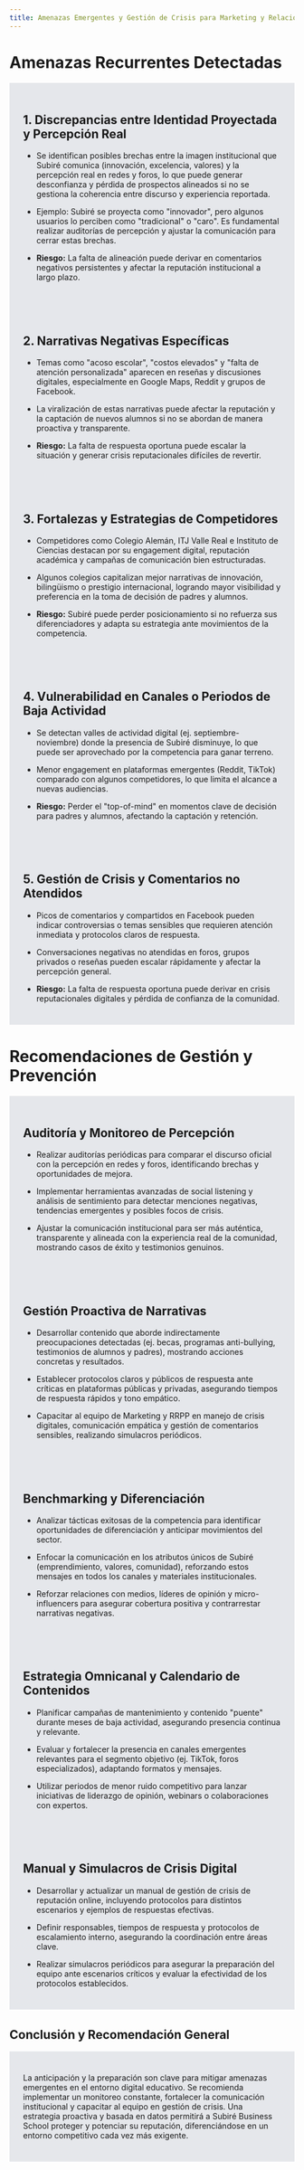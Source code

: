 ```yaml
---
title: Amenazas Emergentes y Gestión de Crisis para Marketing y Relaciones Públicas - Subiré Business School
---
```


# Amenazas Recurrentes Detectadas

<div class="grid grid-cols-2" style="gap:2rem; margin-bottom:2rem;">

  <div class="card" style="background: #E5E7EB; padding: 1.5rem;">

## 1. Discrepancias entre Identidad Proyectada y Percepción Real

- Se identifican posibles brechas entre la imagen institucional que Subiré comunica (innovación, excelencia, valores) y la percepción real en redes y foros, lo que puede generar desconfianza y pérdida de prospectos alineados si no se gestiona la coherencia entre discurso y experiencia reportada.
- Ejemplo: Subiré se proyecta como "innovador", pero algunos usuarios lo perciben como "tradicional" o "caro". Es fundamental realizar auditorías de percepción y ajustar la comunicación para cerrar estas brechas.
- **Riesgo:** La falta de alineación puede derivar en comentarios negativos persistentes y afectar la reputación institucional a largo plazo.

  </div>

  <div class="card" style="background: #E5E7EB; padding: 1.5rem;">

## 2. Narrativas Negativas Específicas
- Temas como "acoso escolar", "costos elevados" y "falta de atención personalizada" aparecen en reseñas y discusiones digitales, especialmente en Google Maps, Reddit y grupos de Facebook.
- La viralización de estas narrativas puede afectar la reputación y la captación de nuevos alumnos si no se abordan de manera proactiva y transparente.
- **Riesgo:** La falta de respuesta oportuna puede escalar la situación y generar crisis reputacionales difíciles de revertir.

  </div>

  <div class="card" style="background: #E5E7EB; padding: 1.5rem;">

## 3. Fortalezas y Estrategias de Competidores
- Competidores como Colegio Alemán, ITJ Valle Real e Instituto de Ciencias destacan por su engagement digital, reputación académica y campañas de comunicación bien estructuradas.
- Algunos colegios capitalizan mejor narrativas de innovación, bilingüismo o prestigio internacional, logrando mayor visibilidad y preferencia en la toma de decisión de padres y alumnos.
- **Riesgo:** Subiré puede perder posicionamiento si no refuerza sus diferenciadores y adapta su estrategia ante movimientos de la competencia.

  </div>

  <div class="card" style="background: #E5E7EB; padding: 1.5rem;">

## 4. Vulnerabilidad en Canales o Periodos de Baja Actividad
- Se detectan valles de actividad digital (ej. septiembre-noviembre) donde la presencia de Subiré disminuye, lo que puede ser aprovechado por la competencia para ganar terreno.
- Menor engagement en plataformas emergentes (Reddit, TikTok) comparado con algunos competidores, lo que limita el alcance a nuevas audiencias.
- **Riesgo:** Perder el "top-of-mind" en momentos clave de decisión para padres y alumnos, afectando la captación y retención.

  </div>

  <div class="card" style="background: #E5E7EB; padding: 1.5rem;">

## 5. Gestión de Crisis y Comentarios no Atendidos
- Picos de comentarios y compartidos en Facebook pueden indicar controversias o temas sensibles que requieren atención inmediata y protocolos claros de respuesta.
- Conversaciones negativas no atendidas en foros, grupos privados o reseñas pueden escalar rápidamente y afectar la percepción general.
- **Riesgo:** La falta de respuesta oportuna puede derivar en crisis reputacionales digitales y pérdida de confianza de la comunidad.

  </div>

</div>

# Recomendaciones de Gestión y Prevención

<div class="grid grid-cols-1" style="gap:2rem; margin-bottom:2rem;">

  <div class="card" style="background: #E5E7EB; padding: 1.5rem;">

## Auditoría y Monitoreo de Percepción
- Realizar auditorías periódicas para comparar el discurso oficial con la percepción en redes y foros, identificando brechas y oportunidades de mejora.
- Implementar herramientas avanzadas de social listening y análisis de sentimiento para detectar menciones negativas, tendencias emergentes y posibles focos de crisis.
- Ajustar la comunicación institucional para ser más auténtica, transparente y alineada con la experiencia real de la comunidad, mostrando casos de éxito y testimonios genuinos.

  </div>

  <div class="card" style="background: #E5E7EB; padding: 1.5rem;">

## Gestión Proactiva de Narrativas
- Desarrollar contenido que aborde indirectamente preocupaciones detectadas (ej. becas, programas anti-bullying, testimonios de alumnos y padres), mostrando acciones concretas y resultados.
- Establecer protocolos claros y públicos de respuesta ante críticas en plataformas públicas y privadas, asegurando tiempos de respuesta rápidos y tono empático.
- Capacitar al equipo de Marketing y RRPP en manejo de crisis digitales, comunicación empática y gestión de comentarios sensibles, realizando simulacros periódicos.

  </div>

  <div class="card" style="background: #E5E7EB; padding: 1.5rem;">

## Benchmarking y Diferenciación
- Analizar tácticas exitosas de la competencia para identificar oportunidades de diferenciación y anticipar movimientos del sector.
- Enfocar la comunicación en los atributos únicos de Subiré (emprendimiento, valores, comunidad), reforzando estos mensajes en todos los canales y materiales institucionales.
- Reforzar relaciones con medios, líderes de opinión y micro-influencers para asegurar cobertura positiva y contrarrestar narrativas negativas.

  </div>

  <div class="card" style="background: #E5E7EB; padding: 1.5rem;">

## Estrategia Omnicanal y Calendario de Contenidos
- Planificar campañas de mantenimiento y contenido "puente" durante meses de baja actividad, asegurando presencia continua y relevante.
- Evaluar y fortalecer la presencia en canales emergentes relevantes para el segmento objetivo (ej. TikTok, foros especializados), adaptando formatos y mensajes.
- Utilizar periodos de menor ruido competitivo para lanzar iniciativas de liderazgo de opinión, webinars o colaboraciones con expertos.

  </div>

  <div class="card" style="background: #E5E7EB; padding: 1.5rem;">

## Manual y Simulacros de Crisis Digital
- Desarrollar y actualizar un manual de gestión de crisis de reputación online, incluyendo protocolos para distintos escenarios y ejemplos de respuestas efectivas.
- Definir responsables, tiempos de respuesta y protocolos de escalamiento interno, asegurando la coordinación entre áreas clave.
- Realizar simulacros periódicos para asegurar la preparación del equipo ante escenarios críticos y evaluar la efectividad de los protocolos establecidos.

  </div>

</div>

## Conclusión y Recomendación General

<div class="card" style="background: #E5E7EB; padding: 1.5rem;">

La anticipación y la preparación son clave para mitigar amenazas emergentes en el entorno digital educativo. Se recomienda implementar un monitoreo constante, fortalecer la comunicación institucional y capacitar al equipo en gestión de crisis. Una estrategia proactiva y basada en datos permitirá a Subiré Business School proteger y potenciar su reputación, diferenciándose en un entorno competitivo cada vez más exigente.

</div>
